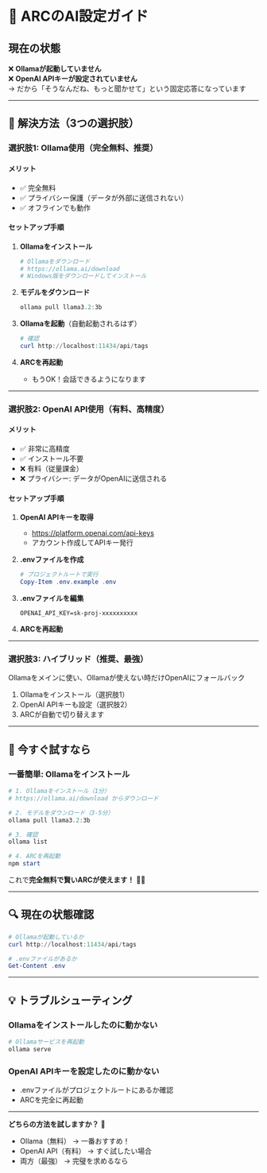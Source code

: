 # 🤖 ARCのAI設定ガイド

## 現在の状態

❌ **Ollamaが起動していません**  
❌ **OpenAI APIキーが設定されていません**  
→ だから「そうなんだね、もっと聞かせて」という固定応答になっています

---

## 🔧 解決方法（3つの選択肢）

### 選択肢1: Ollama使用（完全無料、推奨）

#### メリット
- ✅ 完全無料
- ✅ プライバシー保護（データが外部に送信されない）
- ✅ オフラインでも動作

#### セットアップ手順

1. **Ollamaをインストール**
   ```powershell
   # Ollamaをダウンロード
   # https://ollama.ai/download
   # Windows版をダウンロードしてインストール
   ```

2. **モデルをダウンロード**
   ```powershell
   ollama pull llama3.2:3b
   ```

3. **Ollamaを起動**（自動起動されるはず）
   ```powershell
   # 確認
   curl http://localhost:11434/api/tags
   ```

4. **ARCを再起動**
   - もうOK！会話できるようになります

---

### 選択肢2: OpenAI API使用（有料、高精度）

#### メリット
- ✅ 非常に高精度
- ✅ インストール不要
- ❌ 有料（従量課金）
- ❌ プライバシー: データがOpenAIに送信される

#### セットアップ手順

1. **OpenAI APIキーを取得**
   - https://platform.openai.com/api-keys
   - アカウント作成してAPIキー発行

2. **.envファイルを作成**
   ```powershell
   # プロジェクトルートで実行
   Copy-Item .env.example .env
   ```

3. **.envファイルを編集**
   ```
   OPENAI_API_KEY=sk-proj-xxxxxxxxxx
   ```

4. **ARCを再起動**

---

### 選択肢3: ハイブリッド（推奨、最強）

Ollamaをメインに使い、Ollamaが使えない時だけOpenAIにフォールバック

1. Ollamaをインストール（選択肢1）
2. OpenAI APIキーも設定（選択肢2）
3. ARCが自動で切り替えます

---

## 🎯 今すぐ試すなら

### 一番簡単: Ollamaをインストール

```powershell
# 1. Ollamaをインストール（1分）
# https://ollama.ai/download からダウンロード

# 2. モデルをダウンロード（3-5分）
ollama pull llama3.2:3b

# 3. 確認
ollama list

# 4. ARCを再起動
npm start
```

これで**完全無料で賢いARCが使えます！** 🐡✨

---

## 🔍 現在の状態確認

```powershell
# Ollamaが起動しているか
curl http://localhost:11434/api/tags

# .envファイルがあるか
Get-Content .env
```

---

## 💡 トラブルシューティング

### Ollamaをインストールしたのに動かない

```powershell
# Ollamaサービスを再起動
ollama serve
```

### OpenAI APIキーを設定したのに動かない

- .envファイルがプロジェクトルートにあるか確認
- ARCを完全に再起動

---

**どちらの方法を試しますか？** 🤔

- Ollama（無料） → 一番おすすめ！
- OpenAI API（有料） → すぐ試したい場合
- 両方（最強） → 完璧を求めるなら
